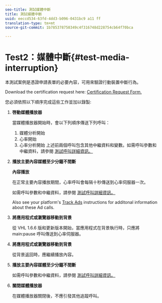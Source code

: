 ```yaml
---
seo-title: 測試媒體中斷
title: 測試媒體中斷
uuid: eeccd534-63fd-4dd3-b096-0431bc9 a11 ff
translation-type: tm+mt
source-git-commit: 1b785378750349c4f316748d228754cb64f70bca

---
```



# Test2：媒體中斷{#test-media-interruption}

本測試案例是憑證申請表單的必要內容，可用來驗證行動裝置中斷行為。

Download the certification request here: [Certification Request Form.](cert_req_form.docx)

您必須依照以下順序完成這些工作並加以錄製:

1. **啓動媒體播放器**

   當媒體播放器開始時，會以下列順序傳送下列呼叫：

   1. 媒體分析開始
   1. 心率開始
   1. 心率分析開始
   上述前兩個呼叫包含其他中繼資料和變數。如需呼叫參數和中繼資料，請參閱 [測試呼叫詳細資訊。](/help/sdk-implement/validation/test-call-details.md)

1. **播放主要內容媒體至少分鐘不間斷**

   **內容播放**

   在正常主要內容播放期間，心率呼叫會每隔十秒傳送到心率伺服器一次。

   如需呼叫參數和中繼資料，請參閱 [測試呼叫詳細資訊。](/help/sdk-implement/validation/test-call-details.md)

   Also see your platform's [Track Ads](/help/sdk-implement/track-ads/track-ads-overview.md) instructions for additonal information about these Ad calls.

1. **將應用程式或瀏覽器移動到背景**

   從 VHL 1.6.6 版和更新版本開始，當應用程式在背景執行時，只應將 main:pause 呼叫傳送到心率伺服器。

1. **將應用程式或瀏覽器移動到背景**

   從背景返回時，應繼續播放內容。

1. **播放主要內容媒體至少分鐘不間斷**

   如需呼叫參數和中繼資料，請參閱 [測試呼叫詳細資訊。](/help/sdk-implement/validation/test-call-details.md)

1. **關閉媒體播放器**

   在媒體播放器關閉後，不應引發其他追蹤呼叫。

